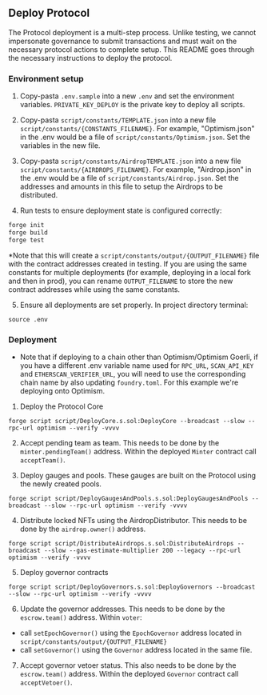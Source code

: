 ## Deploy Protocol

The Protocol deployment is a multi-step process.  Unlike testing, we cannot impersonate governance to submit transactions and must wait on the necessary protocol actions to complete setup.  This README goes through the necessary instructions to deploy the protocol.

### Environment setup
1. Copy-pasta `.env.sample` into a new `.env` and set the environment variables. `PRIVATE_KEY_DEPLOY` is the private key to deploy all scripts.
2. Copy-pasta `script/constants/TEMPLATE.json` into a new file `script/constants/{CONSTANTS_FILENAME}`. For example, "Optimism.json" in the .env would be a file of `script/constants/Optimism.json`.  Set the variables in the new file.
3. Copy-pasta `script/constants/AirdropTEMPLATE.json` into a new file `script/constants/{AIRDROPS_FILENAME}`. For example, "Airdrop.json" in the .env would be a file of `script/constants/Airdrop.json`.  Set the addresses and amounts in this file to setup the Airdrops to be distributed.

4. Run tests to ensure deployment state is configured correctly:
```ml
forge init
forge build
forge test
```

*Note that this will create a `script/constants/output/{OUTPUT_FILENAME}` file with the contract addresses created in testing.  If you are using the same constants for multiple deployments (for example, deploying in a local fork and then in prod), you can rename `OUTPUT_FILENAME` to store the new contract addresses while using the same constants.

5. Ensure all deployments are set properly. In project directory terminal:
```
source .env
```

### Deployment
- Note that if deploying to a chain other than Optimism/Optimism Goerli, if you have a different .env variable name used for `RPC_URL`, `SCAN_API_KEY` and `ETHERSCAN_VERIFIER_URL`, you will need to use the corresponding chain name by also updating `foundry.toml`.  For this example we're deploying onto Optimism.

1. Deploy the Protocol Core
```
forge script script/DeployCore.s.sol:DeployCore --broadcast --slow --rpc-url optimism --verify -vvvv
```
2. Accept pending team as team. This needs to be done by the `minter.pendingTeam()` address. Within the deployed `Minter` contract call `acceptTeam()`.

3. Deploy gauges and pools.  These gauges are built on the Protocol using the newly created pools.
```
forge script script/DeployGaugesAndPools.s.sol:DeployGaugesAndPools --broadcast --slow --rpc-url optimism --verify -vvvv
```

4. Distribute locked NFTs using the AirdropDistributor. This needs to be done by the `airdrop.owner()` address.
```
forge script script/DistributeAirdrops.s.sol:DistributeAirdrops --broadcast --slow --gas-estimate-multiplier 200 --legacy --rpc-url optimism --verify -vvvv
```

5. Deploy governor contracts
```
forge script script/DeployGovernors.s.sol:DeployGovernors --broadcast --slow --rpc-url optimism --verify -vvvv
```
6.  Update the governor addresses.  This needs to be done by the `escrow.team()` address.  Within `voter`:
 - call `setEpochGovernor()` using the `EpochGovernor` address located in `script/constants/output/{OUTPUT_FILENAME}`
 - call `setGovernor()` using the `Governor` address located in the same file.

7. Accept governor vetoer status.  This also needs to be done by the `escrow.team()` address.  Within the deployed `Governor` contract call `acceptVetoer()`.
